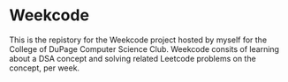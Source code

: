 # Weekcode
This is the repistory for the Weekcode project hosted by myself for the College of DuPage Computer Science Club. Weekcode consits of learning about a DSA concept and solving related Leetcode problems on the concept, per week.
